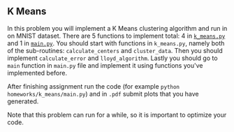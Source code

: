 ## K Means
In this problem you will implement a K Means clustering algorithm and run in on MNIST dataset.
There are 5 functions to implement total: 4 in [`k_means.py`](./k_means.py) and 1 in [`main.py`](./main.py).
You should start with functions in `k_means.py`, namely both of the sub-routines: `calculate_centers` and `cluster_data`.
Then you should implement `calculate_error` and `lloyd_algorithm`.
Lastly you should go to `main` function in `main.py` file and implement it using functions you've implemented before.

After finishing assignment run the code (for example `python homeworks/k_means/main.py`) and in `.pdf` submit plots that you have generated.

Note that this problem can run for a while, so it is important to optimize your code.